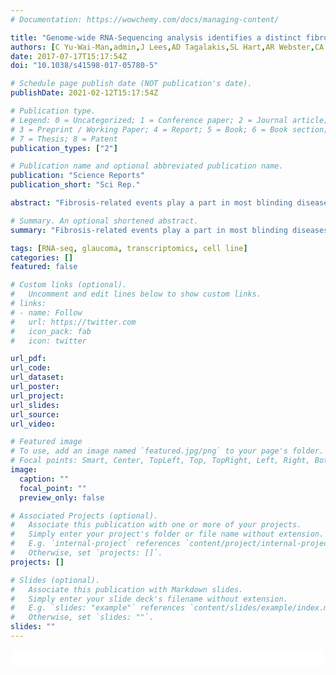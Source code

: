 ```yaml
---
# Documentation: https://wowchemy.com/docs/managing-content/

title: "Genome-wide RNA-Sequencing analysis identifies a distinct fibrosis gene signature in the conjunctiva after glaucoma surgery"
authors: [C Yu-Wai-Man,admin,J Lees,AD Tagalakis,SL Hart,AR Webster,CA Orengo,PT Khaw]
date: 2017-07-17T15:17:54Z
doi: "10.1038/s41598-017-05780-5"

# Schedule page publish date (NOT publication's date).
publishDate: 2021-02-12T15:17:54Z

# Publication type.
# Legend: 0 = Uncategorized; 1 = Conference paper; 2 = Journal article;
# 3 = Preprint / Working Paper; 4 = Report; 5 = Book; 6 = Book section;
# 7 = Thesis; 8 = Patent
publication_types: ["2"]

# Publication name and optional abbreviated publication name.
publication: "Science Reports"
publication_short: "Sci Rep."

abstract: "Fibrosis-related events play a part in most blinding diseases worldwide. However, little is known about the mechanisms driving this complex multifactorial disease. Here we have carried out the first genome-wide RNA-Sequencing study in human conjunctival fibrosis. We isolated 10 primary fibrotic and 7 non-fibrotic conjunctival fibroblast cell lines from patients with and without previous glaucoma surgery, respectively. The patients were matched for ethnicity and age. We identified 246 genes that were differentially expressed by over two-fold and p < 0.05, of which 46 genes were upregulated and 200 genes were downregulated in the fibrotic cell lines compared to the non-fibrotic cell lines. We also carried out detailed gene ontology, KEGG, disease association, pathway commons, WikiPathways and protein network analyses, and identified distinct pathways linked to smooth muscle contraction, inflammatory cytokines, immune mediators, extracellular matrix proteins and oncogene expression. We further validated 11 genes that were highly upregulated or downregulated using real-time quantitative PCR and found a strong correlation between the RNA-Seq and qPCR results. Our study demonstrates that there is a distinct fibrosis gene signature in the conjunctiva after glaucoma surgery and provides new insights into the mechanistic pathways driving the complex fibrotic process in the eye and other tissues."

# Summary. An optional shortened abstract.
summary: "Fibrosis-related events play a part in most blinding diseases worldwide. However, little is known about the mechanisms driving this complex multifactorial disease. Here we have carried out the first genome-wide RNA-Sequencing study in human conjunctival fibrosis..."

tags: [RNA-seq, glaucoma, transcriptomics, cell line]
categories: []
featured: false

# Custom links (optional).
#   Uncomment and edit lines below to show custom links.
# links:
# - name: Follow
#   url: https://twitter.com
#   icon_pack: fab
#   icon: twitter

url_pdf:
url_code:
url_dataset:
url_poster:
url_project:
url_slides:
url_source:
url_video:

# Featured image
# To use, add an image named `featured.jpg/png` to your page's folder. 
# Focal points: Smart, Center, TopLeft, Top, TopRight, Left, Right, BottomLeft, Bottom, BottomRight.
image:
  caption: ""
  focal_point: ""
  preview_only: false

# Associated Projects (optional).
#   Associate this publication with one or more of your projects.
#   Simply enter your project's folder or file name without extension.
#   E.g. `internal-project` references `content/project/internal-project/index.md`.
#   Otherwise, set `projects: []`.
projects: []

# Slides (optional).
#   Associate this publication with Markdown slides.
#   Simply enter your slide deck's filename without extension.
#   E.g. `slides: "example"` references `content/slides/example/index.md`.
#   Otherwise, set `slides: ""`.
slides: ""
---
```



<script type='text/javascript' src='https://d1bxh8uas1mnw7.cloudfront.net/assets/embed.js'></script>
<html>
  <style>
    section {
        background: white;
        color: black;
        border-radius: 1em;
        padding: 1em;
        left: 50% }
    #inner {
        display: inline-block;
        display: flex;
        align-items: center;
        justify-content: center }
  </style>
  <section>
    <div id="inner">
      <span style="float:left"; class="__dimensions_badge_embed__" data-doi="10.1038/s41598-017-05780-5" data-hide-zero-citations="true" data-legend="always">
      </span><script async src="https://badge.dimensions.ai/badge.js" charset="utf-8"></script>
      <div  style="float:right"; data-link-target="_blank" data-badge-details="right" data-badge-type="medium-donut"
      data-doi="10.1038/s41598-017-05780-5"   data-condensed="true" data-hide-no-mentions="true" class="altmetric-embed"></div>
    </div>
  </section>